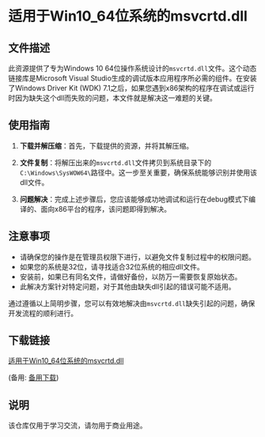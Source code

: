 # 适用于Win10_64位系统的msvcrtd.dll

## 文件描述
此资源提供了专为Windows 10 64位操作系统设计的`msvcrtd.dll`文件。这个动态链接库是Microsoft Visual Studio生成的调试版本应用程序所必需的组件。在安装了Windows Driver Kit (WDK) 7.1之后，如果您遇到x86架构的程序在调试或运行时因为缺失这个dll而失败的问题，本文件就是解决这一难题的关键。

## 使用指南
1. **下载并解压缩**：首先，下载提供的资源，并将其解压缩。
   
2. **文件复制**：将解压出来的`msvcrtd.dll`文件拷贝到系统目录下的`C:\Windows\SysWOW64\`路径中。这一步至关重要，确保系统能够识别并使用该dll文件。

3. **问题解决**：完成上述步骤后，您应该能够成功地调试和运行在debug模式下编译的、面向x86平台的程序，该问题即得到解决。

## 注意事项
- 请确保您的操作是在管理员权限下进行，以避免文件复制过程中的权限问题。
- 如果您的系统是32位，请寻找适合32位系统的相应dll文件。
- 安装前，如果已有同名文件，请做好备份，以防万一需要恢复原始状态。
- 此解决方案针对特定问题，对于其他由缺失dll引起的错误可能不适用。

通过遵循以上简明步骤，您可以有效地解决由`msvcrtd.dll`缺失引起的问题，确保开发流程的顺利进行。

## 下载链接
[适用于Win10_64位系统的msvcrtd.dll](https://pan.quark.cn/s/170b1fd97145) 

(备用: [备用下载](https://pan.baidu.com/s/1T4re7VFxJD0D56PUsc_CRw?pwd=1234))

## 说明

该仓库仅用于学习交流，请勿用于商业用途。
